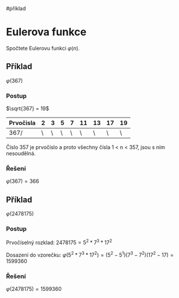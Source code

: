 #příklad 
# Eulerova funkce
Spočtete Eulerovu funkci $\varphi(n)$.

## Příklad
$\varphi(367)$

### Postup
$\sqrt{367} = 19$

| Prvočisla | 2   | 3   | 5   | 7   | 11  | 13  | 17  | 19  |
| -------- | --- | --- | --- | --- | --- | --- | --- | --- |
| 367/         | \    | \    | \    | \    | \    | \    | \    | \    |

Číslo 357 je prvočíslo a proto všechny čísla 1 < n < 357, jsou s ním nesoudělná.

### Řešení
$\varphi(367) = 366$

## Příklad
$\varphi(2 478 175)$

### Postup
Prvočíselný rozklad:
$2 478 175 = 5^2 * 7^3 * 17^2$

Dosazení do vzorečku:
$\varphi(5^2 * 7^3 * 17^2) = (5^2 - 5^1)(7^3 - 7^2)(17^2-17) = 1 599 360$
### Řešení
$\varphi(2 478 175) = 1 599 360$